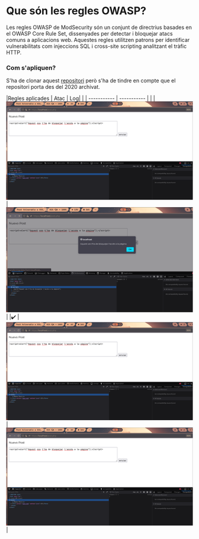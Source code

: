 # Que són les regles OWASP?
Les regles OWASP de ModSecurity són un conjunt de directrius basades en el OWASP
Core Rule Set, dissenyades per detectar i bloquejar atacs comuns a aplicacions web.
Aquestes regles utilitzen patrons per identificar vulnerabilitats com
injeccions SQL i cross-site scripting analitzant el tràfic HTTP.

### Com s'apliquen?

S'ha de clonar aquest [repositori](https://ca.wikipedia.org/wiki/Internet_Engineering_Task_Force)
però s'ha de tindre en compte que el repositori porta
des del 2020 archivat. 

|Regles aplicades | Atac | Log|
| | ----------- | ----------- |
| |![atac xss](./images/xss.png) | ![log](./images/pre.png)  |
|:heavy_check_mark: |![atac xss](./images/xss.png) | ![po](./images/post.png)  |
